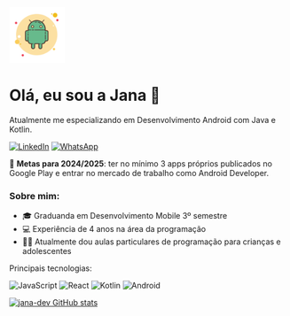 <img src="./androidgit.png" alt="ilustração logo android" width="100">

<h1>Olá, eu sou a Jana 👋</h1>

Atualmente me especializando em Desenvolvimento Android com Java e Kotlin.

[![LinkedIn](https://img.shields.io/badge/-Linkedin-0e76a8?style=flat-square&logo=Linkedin&logoColor=white)](https://www.linkedin.com/in/janainaktdev/)
[![WhatsApp](https://img.shields.io/badge/-WhatsApp-25d366?style=flat-square&labelColor=25d366&logo=whatsapp&logoColor=white)](https://wa.me/5541998244791?text=Ol%C3%A1%2C%20peguei%20seu%20n%C3%BAmero%20no%20github%2C%20podemos%20conversar%3F)

🔭 **Metas para 2024/2025**: ter no mínimo 3 apps próprios publicados no Google Play e entrar no mercado de trabalho como Android Developer.

### Sobre mim:
- 🎓 Graduanda em Desenvolvimento Mobile 3º semestre
- 💻 Experiência de 4 anos na área da programação
- 👩‍🏫 Atualmente dou aulas particulares de programação para crianças e adolescentes

Principais tecnologias:

![JavaScript](https://img.shields.io/badge/-JavaScript-F7DF1E?style=flat-square&logo=javascript&logoColor=black)
![React](https://img.shields.io/badge/-React-61DAFB?style=flat-square&logo=react&logoColor=white)
![Kotlin](https://img.shields.io/badge/-Kotlin-0095D5?style=flat-square&logo=kotlin&logoColor=white)
![Android](https://img.shields.io/badge/-Android-3DDC84?style=flat-square&logo=android&logoColor=white)



[![jana-dev GitHub stats](https://github-readme-stats.vercel.app/api?username=jana-dev)](https://github.com/anuraghazra/github-readme-stats)
